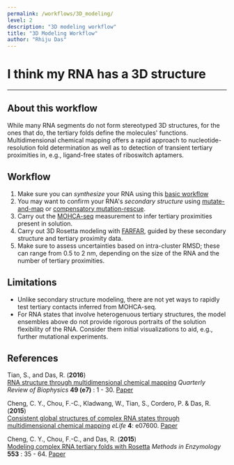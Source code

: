 ```yaml
---
permalink: /workflows/3D_modeling/
level: 2
description: "3D modeling workflow"
title: "3D Modeling Workflow"
author: "Rhiju Das"
---
```


# I think my RNA has a 3D structure

<hr/>

## About this workflow
While many RNA segments do not form stereotyped 3D structures, for the ones that do, the tertiary folds define the molecules' functions. Multidimensional chemical mapping offers a rapid approach to nucleotide-resolution fold determination as well as to detection of transient tertiary proximities in, e.g., ligand-free states of riboswitch aptamers.

## Workflow

1. Make sure you can *synthesize* your RNA using this [basic workflow](workflows/from-scratch/)
2. You may want to confirm your RNA's *secondary structure* using [mutate-and-map](workflows/2d_modeling/) or [compensatory mutation-rescue](workflows/mutation_rescue). 
3. Carry out the [MOHCA-seq](MOHCA_seq/) measurement to infer tertiary proximities present in solution.
4. Carry out 3D Rosetta modeling with [FARFAR](rna_denovo/), guided by these secondary structure and tertiary proximity data.
5. Make sure to assess uncertainties based on intra-cluster RMSD; these can range from 0.5 to 2 nm, depending on the size of the RNA and the number of tertiary proximities.
 
## Limitations
+ Unlike secondary structure modeling, there are not yet ways to rapidly test tertiary contacts inferred from MOHCA-seq.
+ For RNA states that involve heterogenuous tertiary structures, the model ensembles above do not provide rigorous portraits of the solution flexibility of the RNA. Consider them initial visualizations to aid, e.g., further mutational experiments. 
 
## References

>	
Tian, S., and Das, R. (**2016**)  
[RNA structure through multidimensional chemical mapping](http://journals.cambridge.org/action/displayAbstract?fromPage=online&aid=10242118&fulltextType=RV&fileId=S0033583516000020)
*Quarterly Review of Biophysics* **49 (e7)** : 1 - 30. [Paper](https://daslab.stanford.edu/site_data/pub_pdf/2016_Tian_QRB.pdf)

>
Cheng, C. Y., Chou, F.-C., Kladwang, W., Tian, S., Cordero, P. & Das, R. (**2015**) <br/> [Consistent global structures of complex RNA states through multidimensional chemical mapping](http://elifesciences.org/content/4/e07600)
*eLife* **4**: e07600.
[Paper](https://daslab.stanford.edu/site_data/pub_pdf/2015_Cheng_eLife.pdf)

>
Cheng, C. Y., Chou, F.-C., and Das, R. (**2015**) <br/> [Modeling complex RNA tertiary folds with Rosetta](http://www.sciencedirect.com/science/article/pii/S0076687914000524)
*Methods in Enzymology* **553** : 35 - 64.
[Paper](https://daslab.stanford.edu/site_data/pub_pdf/2015_Cheng_MethEnzym.pdf)


